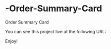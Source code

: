 # -Order-Summary-Card
 Order Summary Card

You can see this project live at the following URL: 

Enjoy!
